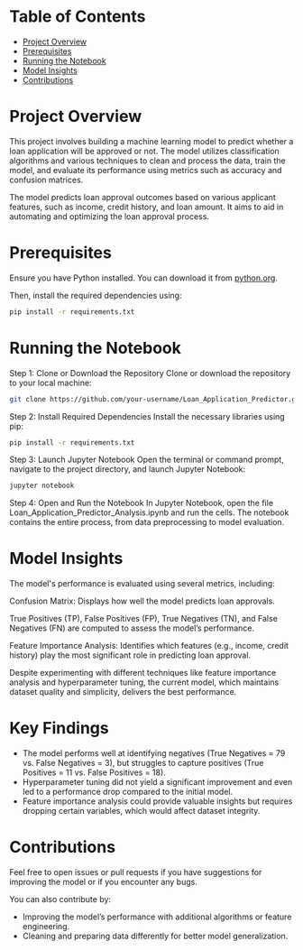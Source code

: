 # Table of Contents

- [Project Overview](#project-overview)
- [Prerequisites](#prerequisites)
- [Running the Notebook](#running-the-notebook)
- [Model Insights](#model-insights)
- [Contributions](#contributions)


# Project Overview
This project involves building a machine learning model to predict whether a loan application will be approved or not. The model utilizes classification algorithms and various techniques to clean and process the data, train the model, and evaluate its performance using metrics such as accuracy and confusion matrices.

The model predicts loan approval outcomes based on various applicant features, such as income, credit history, and loan amount. It aims to aid in automating and optimizing the loan approval process.

# Prerequisites

Ensure you have Python installed. You can download it from [python.org](https://www.python.org/downloads/).

Then, install the required dependencies using:

```bash
pip install -r requirements.txt
```


# Running the Notebook

Step 1: Clone or Download the Repository
Clone or download the repository to your local machine:

```bash
git clone https://github.com/your-username/Loan_Application_Predictor.git
```

Step 2: Install Required Dependencies
Install the necessary libraries using pip:

```bash
pip install -r requirements.txt
```

Step 3: Launch Jupyter Notebook
Open the terminal or command prompt, navigate to the project directory, and launch Jupyter Notebook:
```bash
jupyter notebook
```

Step 4: Open and Run the Notebook
In Jupyter Notebook, open the file Loan_Application_Predictor_Analysis.ipynb and run the cells. The notebook contains the entire process, from data preprocessing to model evaluation.

# Model Insights
The model's performance is evaluated using several metrics, including:

Confusion Matrix: Displays how well the model predicts loan approvals.

True Positives (TP), False Positives (FP), True Negatives (TN), and False Negatives (FN) are computed to assess the model’s performance.

Feature Importance Analysis: Identifies which features (e.g., income, credit history) play the most significant role in predicting loan approval.

Despite experimenting with different techniques like feature importance analysis and hyperparameter tuning, the current model, which maintains dataset quality and simplicity, delivers the best performance.


# Key Findings
- The model performs well at identifying negatives (True Negatives = 79 vs. False Negatives = 3), but struggles to capture positives (True Positives = 11 vs. False Positives = 18).
- Hyperparameter tuning did not yield a significant improvement and even led to a performance drop compared to the initial model.
- Feature importance analysis could provide valuable insights but requires dropping certain variables, which would affect dataset integrity.

# Contributions 

Feel free to open issues or pull requests if you have suggestions for improving the model or if you encounter any bugs.

You can also contribute by:

- Improving the model’s performance with additional algorithms or feature engineering.
- Cleaning and preparing data differently for better model generalization.









